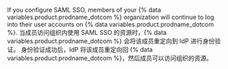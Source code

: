 If you configure SAML SSO, members of your {% data variables.product.prodname_dotcom %} organization will continue to log into their user accounts on {% data variables.product.prodname_dotcom %}. 当成员访问组织内使用 SAML SSO 的资源时，{% data variables.product.prodname_dotcom %} 会将该成员重定向到 IdP 进行身份验证。 身份验证成功后，IdP 将该成员重定向回 {% data variables.product.prodname_dotcom %}，然后成员可以访问组织的资源。
